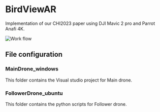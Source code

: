 # BirdViewAR
Implementation of our CHI2023 paper using DJI Mavic 2 pro and Parrot Anafi 4K.

![Work flow](https://github.com/Maakito/BirdViewAR_chi2023/blob/main/SystemWorkFlow_rev2-01.png)


## File configuration

### MainDrone_windows
This folder contains the Visual studio project for Main drone.

### FollowerDrone_ubuntu
This folder contains the python scripts for Follower drone.
